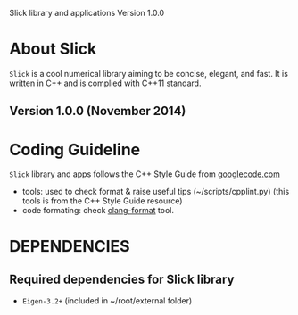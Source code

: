 Slick library and applications
Version 1.0.0

# About Slick 
`Slick` is a cool numerical library aiming to be concise, elegant, and fast.
It is written in C++ and is complied with C++11 standard.

## Version 1.0.0 (November 2014)

# Coding Guideline
`Slick` library and apps follows the C++ Style Guide from [googlecode.com](http://google-styleguide.googlecode.com/svn/trunk/cppguide.xml)
- tools: used to check format & raise useful tips (~/scripts/cpplint.py)
         (this tools is from the C++ Style Guide resource)
- code formating: check [clang-format](http://clang.llvm.org/docs/ClangFormat.html) tool.

# DEPENDENCIES
## Required dependencies for Slick library
- `Eigen-3.2+` (included in ~/root/external folder)

